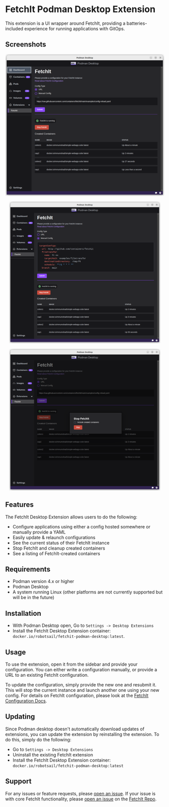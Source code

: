# FetchIt Podman Desktop Extension

This extension is a UI wrapper around FetchIt, providing a batteries-included experience for running applications with GitOps.

## Screenshots

<!-- ![FetchIt on Startup](./Screenshots/fetchit-init.png "FetchIt on Startup") -->

<p align="center">
	<img alt="FetchIt Running" title="FetchIt Running" src="./Screenshots/fetchit-running.png"  height="450" />
</p>

<!-- ![FetchIt Running](./Screenshots/fetchit-running.png "FetchIt Running") -->

<p align="center">
	<img alt="Configuring FetchIt Using YAML" title="Configuring FetchIt with YAML" src="./Screenshots/fetchit-yaml-config.png"  height="450" />
</p>

<!-- ![Configuring FetchIt Using YAML](./Screenshots/fetchit-yaml-config.png "FetchIt YAML Config") -->

<p align="center">
	<img alt="Stopping FetchIt Containers" title="Stopping FetchIt" src="./Screenshots/fetchit-stop-containers.png"  height="450" />
</p>

<!-- ![Stopping FetchIt Containers](./Screenshots/fetchit-stop-containers.png "Stopping FetchIt Containers") -->

## Features

The FetchIt Desktop Extension allows users to do the following:
- Configure applications using either a config hosted somewhere or manually provide a YAML
- Easily update & relaunch configurations
- See the current status of their FetchIt instance
- Stop FetchIt and cleanup created containers
- See a listing of FetchIt-created containers

## Requirements

- Podman version 4.x or higher
- Podman Desktop
- A system running Linux (other platforms are not currently supported but will be in the future)

## Installation

- With Podman Desktop open, Go to `Settings -> Desktop Extensions`
- Install the FetchIt Desktop Extension container: `docker.io/robotsail/fetchit-podman-desktop:latest`. 

## Usage

To use the extension, open it from the sidebar and provide your configuration.
You can either write a configuration manually, or provide a URL to an existing FetchIt configuration.

To update the configuration, simply provide the new one and resubmit it.
This will stop the current instance and launch another one using your new config.
For details on FetchIt configuration, please look at the [FetchIt Configuration Docs](https://fetchit.readthedocs.io/en/latest/methods.html).


## Updating

Since Podman desktop doesn't automatically download updates of extensions, you can update the extension by reinstalling the extension. To do this, simply do the following:

- Go to `Settings -> Desktop Extensions`
- Uninstall the existing FetchIt extension
- Install the FetchIt Desktop Extension container: `docker.io/robotsail/fetchit-podman-desktop:latest`

## Support

For any issues or feature requests, please [open an issue](https://github.com/RobotSail/fetchit-desktop-extension/issues/new). If your issue is with core FetchIt functionality, please [open an issue](https://github.com/containers/fetchit) on the [FetchIt Repo](https://github.com/containers/fetchit/issues/new).